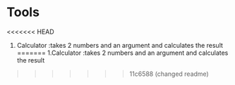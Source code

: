 # Tools
<<<<<<< HEAD
1. Calculator :takes 2 numbers and an argument and calculates the result
=======
1.Calculator :takes 2 numbers and an argument and calculates the result
>>>>>>> 11c6588 (changed readme)
